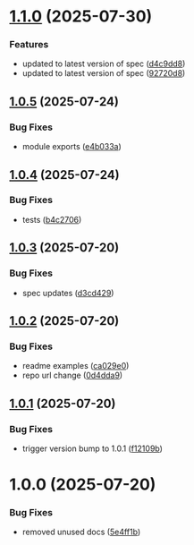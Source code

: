 # [1.1.0](https://github.com/getpaidhqco/typescript-sdk/compare/v1.0.5...v1.1.0) (2025-07-30)


### Features

* updated to latest version of spec ([d4c9dd8](https://github.com/getpaidhqco/typescript-sdk/commit/d4c9dd80d5796247427bfc91203ba015eb567725))
* updated to latest version of spec ([92720d8](https://github.com/getpaidhqco/typescript-sdk/commit/92720d84671d296eae4a6213058e23903e7b7533))

## [1.0.5](https://github.com/getpaidhqco/typescript-sdk/compare/v1.0.4...v1.0.5) (2025-07-24)


### Bug Fixes

* module exports ([e4b033a](https://github.com/getpaidhqco/typescript-sdk/commit/e4b033a90323b894cf7455ed8879e7fcaf5ed48d))

## [1.0.4](https://github.com/getpaidhqco/typescript-sdk/compare/v1.0.3...v1.0.4) (2025-07-24)


### Bug Fixes

* tests ([b4c2706](https://github.com/getpaidhqco/typescript-sdk/commit/b4c270631f6a1c91ca3c3b442b8b02e503c062f9))

## [1.0.3](https://github.com/getpaidhqco/typescript-sdk/compare/v1.0.2...v1.0.3) (2025-07-20)


### Bug Fixes

* spec updates ([d3cd429](https://github.com/getpaidhqco/typescript-sdk/commit/d3cd429dec50a6ffe0c341a129a7db6eb36db11d))

## [1.0.2](https://github.com/getpaidhqco/typescript-sdk/compare/v1.0.1...v1.0.2) (2025-07-20)


### Bug Fixes

* readme examples ([ca029e0](https://github.com/getpaidhqco/typescript-sdk/commit/ca029e0850b5d09ca5caffdf4b7fe8059805bd68))
* repo url change ([0d4dda9](https://github.com/getpaidhqco/typescript-sdk/commit/0d4dda9f8aec1180fa6c48ab6b2a2df711491bfe))

## [1.0.1](https://github.com/getpaidhqco/gphq-ts-sdk/compare/v1.0.0...v1.0.1) (2025-07-20)


### Bug Fixes

* trigger version bump to 1.0.1 ([f12109b](https://github.com/getpaidhqco/gphq-ts-sdk/commit/f12109b63552dc07610944284242cfa998cababd))

# 1.0.0 (2025-07-20)


### Bug Fixes

* removed unused docs ([5e4ff1b](https://github.com/getpaidhqco/typescript-sdk/commit/5e4ff1b358071a1fd25ec3443bd56365de3f299c))
